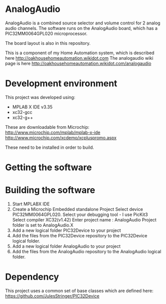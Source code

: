 # AnalogAudio
AnalogAudio is a combined source selector and volume control for 2 analog audio channels.
The software runs on the AnalogAudio board, which has a PIC32MM0064GPL020 microprocessor.

The board layout is also in this repository.

This is a component of my Home Automation system, which is described here http://oakhousehomeautomation.wikidot.com
The analogaudio wiki page is here http://oakhousehomeautomation.wikidot.com/analogaudio

# Development environment
This project was developed using:
- MPLAB X IDE v3.35
- xc32-gcc
- xc32-g++

These are downloadable from Microchip:
http://www.microchip.com/mplab/mplab-x-ide
http://www.microchip.com/xcdemo/xcpluspromo.aspx

These need to be installed in order to build.

# Getting the software


# Building the software
1. Start MPLABX IDE
2. Create a Microchip Embedded standalone Project
   Select device PIC32MM0064GPL020.
   Select your debugging tool - I use PicKit3
   Select compiler XC32(v1.42)
   Enter project name : AnalogAudio
   Project folder is set to AnalogAudio.X
3. Add a new logical folder PIC32Device to your project
4. Add the files from the PIC32Device repository to the PIC32Device logical folder.
5. Add a new logical folder AnalogAudio to your project
6. Add the files from the AnalogAudio repository to the AnalogAudio logical folder.


# Dependency
This project uses a common set of base classes which are defined here:
https://github.com/JulesStringer/PIC32Device


